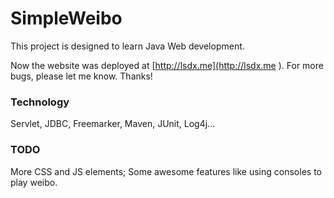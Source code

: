 # SimpleWeibo

This project is designed to learn Java Web development.

Now the website was deployed at [http://lsdx.me](http://lsdx.me ). For more bugs, please let me know. Thanks!
### Technology
Servlet, JDBC, Freemarker, Maven, JUnit, Log4j…
### TODO
More CSS and JS elements; Some awesome features like using consoles to play weibo.